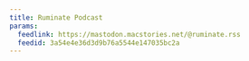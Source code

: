 ```yaml
---
title: Ruminate Podcast
params:
  feedlink: https://mastodon.macstories.net/@ruminate.rss
  feedid: 3a54e4e36d3d9b76a5544e147035bc2a
---
```

